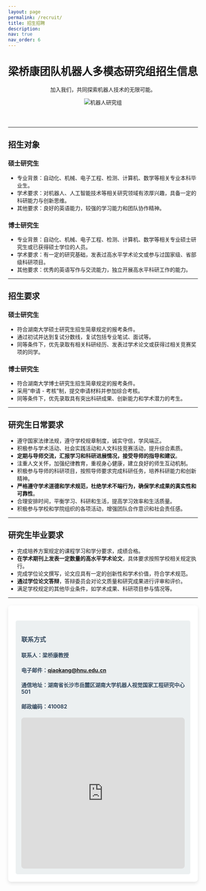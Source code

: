 ```yaml
---
layout: page
permalink: /recruit/
title: 招生招聘
description: 
nav: true
nav_order: 6
---
```

<div class="recruitment-header">
<header class="hero-header">
    <div class="hero-content">
        <h1>梁桥康团队机器人多模态研究组招生信息</h1>
        <p>加入我们，共同探索机器人技术的无限可能。</p>
    </div>
    <div class="hero-image">
        <img src="{{ 'assets/img/Join us.gif' | relative_url }}" alt="机器人研究组">
    </div>
</header>
</div>


---

## 招生对象

### 硕士研究生
- 专业背景：自动化、机械、电子工程、检测、计算机、数学等相关专业本科毕业生。
- 学术要求：对机器人、人工智能技术等相关研究领域有浓厚兴趣，具备一定的科研能力与创新思维。
- 其他要求：良好的英语能力，较强的学习能力和团队协作精神。

### 博士研究生
- 专业背景：自动化、机械、电子工程、检测、计算机、数学等相关专业硕士研究生或已获得硕士学位的人员。
- 学术要求：有一定的研究基础，发表过高水平学术论文或参与过国家级、省部级科研项目。
- 其他要求：优秀的英语写作与交流能力，独立开展高水平科研工作的能力。

---

## 招生要求

### 硕士研究生
- 符合湖南大学硕士研究生招生简章规定的报考条件。
- 通过初试并达到复试分数线，复试包括专业笔试、面试等。
- 同等条件下，优先录取有相关科研经历、发表过学术论文或获得过相关竞赛奖项的同学。

### 博士研究生
- 符合湖南大学博士研究生招生简章规定的报考条件。
- 采用“申请 - 考核”制，提交申请材料并参加综合考核。
- 同等条件下，优先录取具有突出科研成果、创新能力和学术潜力的考生。

---

## 研究生日常要求
- 遵守国家法律法规，遵守学校规章制度，诚实守信，学风端正。
- 积极参与学术活动、社会实践活动和人文科技竞赛活动，提升综合素质。
- **定期与导师交流，汇报学习和科研进展情况，接受导师的指导和建议**。
- 注重人文关怀，加强纪律教育，重视身心健康，建立良好的师生互动机制。
- 积极参与导师的科研项目，按照导师要求完成科研任务，培养科研能力和创新精神。
- **严格遵守学术道德和学术规范，杜绝学术不端行为，确保学术成果的真实性和可靠性**。
- 合理安排时间，平衡学习、科研和生活，提高学习效率和生活质量。
- 积极参与学校和学院组织的各项活动，增强团队合作意识和社会责任感。

---

## 研究生毕业要求
- 完成培养方案规定的课程学习和学分要求，成绩合格。
- **在学术期刊上发表一定数量的高水平学术论文**，具体要求按照学校相关规定执行。
- 完成学位论文撰写，论文应具有一定的创新性和学术价值，符合学术规范。
- **通过学位论文答辩**，答辩委员会对论文质量和研究成果进行评审和评价。
- 满足学校规定的其他毕业条件，如学术成果、科研项目参与情况等。

---

<div style="max-width: 100%;
            margin: 20px auto;
            background: #fff;
            padding: 20px;
            border-radius: 8px;
            box-shadow: 0 4px 10px rgba(0, 0, 0, 0.1);">
  <div style="background: #ecf0f1;
            padding: 15px;
            border-radius: 5px;
            margin-top: 20px;
            color: #34495e;">
    <h3>联系方式</h3>
    <h4>联系人：梁桥康教授</h4>
    <h4>电子邮件：<a href="mailto:qiaokang@hnu.edu.cn">qiaokang@hnu.edu.cn</a></h4>
    <h4>通信地址：湖南省长沙市岳麓区湖南大学机器人视觉国家工程研究中心 501</h4>
    <h4>邮政编码：410082</h4>
    <div style="margin-top: 20px;
            border-radius: 8px;
            overflow: hidden;">
      <iframe src="https://j.map.baidu.com/be/gQ-h" frameborder="0" 
      style="width: 100%;
            height: 400px;
            border: 0;"></iframe>
    </div>
  </div>
</div>
